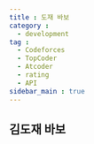 ```yaml
---
title : 도재 바보
category :
  - development
tag :
  - Codeforces
  - TopCoder
  - Atcoder
  - rating
  - API
sidebar_main : true
---
```


## 김도재 바보
